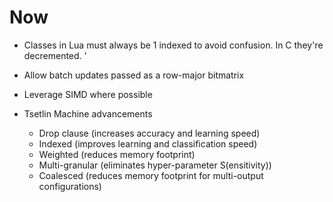 # Now

- Classes in Lua must always be 1 indexed to avoid confusion. In C they're
  decremented. '

- Allow batch updates passed as a row-major bitmatrix
- Leverage SIMD where possible

- Tsetlin Machine advancements
  - Drop clause (increases accuracy and learning speed)
  - Indexed (improves learning and classification speed)
  - Weighted (reduces memory footprint)
  - Multi-granular (eliminates hyper-parameter S(ensitivity))
  - Coalesced (reduces memory footprint for multi-output configurations)
